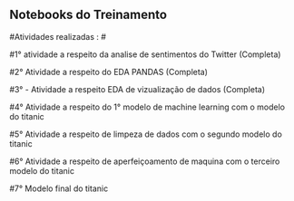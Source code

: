 ## Notebooks do Treinamento ##

#Atividades realizadas : #

#1° atividade a respeito da analise de sentimentos do Twitter (Completa)


#2° Atividade a respeito do EDA PANDAS (Completa)


#3° - Atividade a respeito EDA de vizualização de dados (Completa) 


#4° Atividade a respeito do 1° modelo de machine learning com o modelo do titanic 


#5° Atividade a respeito de limpeza de dados com o segundo modelo do titanic 


#6° Atividade a respeito de aperfeiçoamento de maquina com o terceiro modelo do titanic


#7° Modelo final do titanic 
